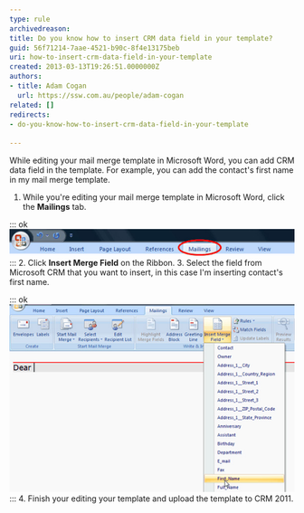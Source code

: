 ```yaml
---
type: rule
archivedreason: 
title: Do you know how to insert CRM data field in your template?
guid: 56f71214-7aae-4521-b90c-8f4e13175beb
uri: how-to-insert-crm-data-field-in-your-template
created: 2013-03-13T19:26:51.0000000Z
authors:
- title: Adam Cogan
  url: https://ssw.com.au/people/adam-cogan
related: []
redirects:
- do-you-know-how-to-insert-crm-data-field-in-your-template

---
```


While editing your mail merge template in Microsoft Word, you can add CRM data field in the template. For example, you can add the contact's first name in my mail merge template.

<!--endintro-->

1. While you're editing your mail merge template in Microsoft Word, click the  **Mailings** tab.


::: ok  
![Figure: Click the Mailings tab](insert-mail-merge-1.jpg)  
:::
2. Click  **Insert Merge Field** on the Ribbon.
3. Select the field from Microsoft CRM that you want to insert, in this case I'm inserting
                            contact's first name.


::: ok  
![Figure: Insert contact's first name in mail merge template](insert-mail-merge-2.jpg)  
:::
4. Finish your editing your template and upload the template to CRM 2011.
